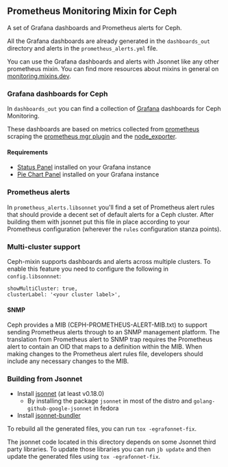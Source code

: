## Prometheus Monitoring Mixin for Ceph
A set of Grafana dashboards and Prometheus alerts for Ceph.

All the Grafana dashboards are already generated in the `dashboards_out`
directory and alerts in the `prometheus_alerts.yml` file.

You can use the Grafana dashboards and alerts with Jsonnet like any other
prometheus mixin. You can find more resources about mixins in general on
[monitoring.mixins.dev](https://monitoring.mixins.dev/).

### Grafana dashboards for Ceph
In `dashboards_out` you can find a collection of
[Grafana](https://grafana.com/grafana) dashboards for Ceph Monitoring.

These dashboards are based on metrics collected
from [prometheus](https://prometheus.io/) scraping the [prometheus mgr
plugin](http://docs.ceph.com/en/latest/mgr/prometheus/) and the
[node_exporter](https://github.com/prometheus/node_exporter).

#### Requirements

- [Status Panel](https://grafana.com/plugins/vonage-status-panel) installed on
 your Grafana instance
- [Pie Chart Panel](https://grafana.com/grafana/plugins/grafana-piechart-panel/)
 installed on your Grafana instance


### Prometheus alerts
In `prometheus_alerts.libsonnet` you'll find a set of Prometheus
alert rules that should provide a decent set of default alerts for a
Ceph cluster. After building them with jsonnet put this file in place according to your Prometheus
configuration (wherever the `rules` configuration stanza points).

### Multi-cluster support
Ceph-mixin supports dashboards and alerts across multiple clusters. 
To enable this feature you need to configure the following in `config.libsonnnet`:

```
showMultiCluster: true,
clusterLabel: '<your cluster label>',
```

#### SNMP
Ceph provides a MIB (CEPH-PROMETHEUS-ALERT-MIB.txt) to support sending Prometheus
alerts through to an SNMP management platform. The translation from Prometheus
alert to SNMP trap requires the Prometheus alert to contain an OID that maps to
a definition within the MIB. When making changes to the Prometheus alert rules
file, developers should include any necessary changes to the MIB.

### Building from Jsonnet

- Install [jsonnet](https://jsonnet.org/) (at least v0.18.0)
    - By installing the package `jsonnet` in most of the distro and
      `golang-github-google-jsonnet` in fedora
- Install [jsonnet-bundler](https://github.com/jsonnet-bundler/jsonnet-bundler)

To rebuild all the generated files, you can run `tox -egrafonnet-fix`.

The jsonnet code located in this directory depends on some Jsonnet third party
libraries. To update those libraries you can run `jb update` and then update
the generated files using `tox -egrafonnet-fix`.

